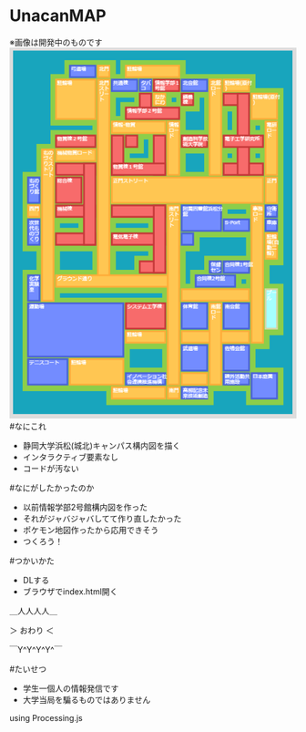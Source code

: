 UnacanMAP
==========
※画像は開発中のものです
![さんぷる2](https://raw.githubusercontent.com/suneo3476/UnacanMAP/master/images/c92e2aa8fd5fae61b5f13e2d25c077a1.png)
#なにこれ
- 静岡大学浜松(城北)キャンパス構内図を描く
- インタラクティブ要素なし
- コードが汚ない

#なにがしたかったのか
- 以前情報学部2号館構内図を作った
- それがジャバジャバしてて作り直したかった
- ポケモン地図作ったから応用できそう
- つくろう！

#つかいかた
- DLする
- ブラウザでindex.html開く

＿人人人人＿

＞ おわり ＜

￣Y^Y^Y^Y^￣

#たいせつ
- 学生一個人の情報発信です
- 大学当局を騙るものではありません

using Processing.js
